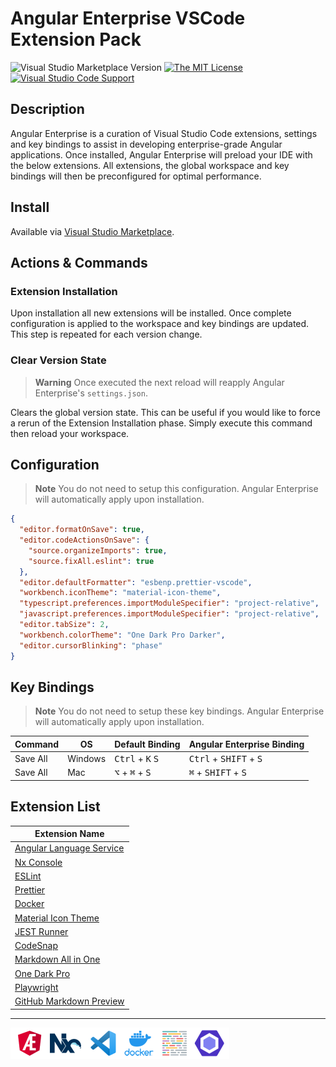 # Angular Enterprise VSCode Extension Pack

![Visual Studio Marketplace Version](https://img.shields.io/visual-studio-marketplace/v/philipgriffin.angular-enterprise?color=green&style=flat-square)
[![The MIT License](https://img.shields.io/badge/license-MIT-orange.svg?color=blue&style=flat-square)](http://opensource.org/licenses/MIT)
[![Visual Studio Code Support](https://img.shields.io/badge/Visual%20Studio%20Code-%5E1.69.1-blue?style=flat-square&logo=visualstudiocode)](https://code.visualstudio.com)

## Description

Angular Enterprise is a curation of Visual Studio Code extensions, settings and key bindings to assist in developing enterprise-grade Angular applications. Once installed, Angular Enterprise will preload your IDE with the below extensions. All extensions, the global workspace and key bindings will then be preconfigured for optimal performance.

## Install

Available via [Visual Studio Marketplace](https://marketplace.visualstudio.com/items?itemName=philipgriffin.angular-enterprise&ssr=false#overview).

## Actions & Commands

### Extension Installation

Upon installation all new extensions will be installed. Once complete configuration is applied to the workspace and key bindings are updated. This step is repeated for each version change.

### Clear Version State

> **Warning**
> Once executed the next reload will reapply Angular Enterprise's `settings.json`.

Clears the global version state. This can be useful if you would like to force a rerun of the Extension Installation phase. Simply execute this command then reload your workspace.

## Configuration

> **Note**
> You do not need to setup this configuration. Angular Enterprise will automatically apply upon installation.

```json
{
  "editor.formatOnSave": true,
  "editor.codeActionsOnSave": {
    "source.organizeImports": true,
    "source.fixAll.eslint": true
  },
  "editor.defaultFormatter": "esbenp.prettier-vscode",
  "workbench.iconTheme": "material-icon-theme",
  "typescript.preferences.importModuleSpecifier": "project-relative",
  "javascript.preferences.importModuleSpecifier": "project-relative",
  "editor.tabSize": 2,
  "workbench.colorTheme": "One Dark Pro Darker",
  "editor.cursorBlinking": "phase"
}
```

## Key Bindings

> **Note**
> You do not need to setup these key bindings. Angular Enterprise will automatically apply upon installation.

| Command  | OS      | Default Binding                             | Angular Enterprise Binding                        |
| -------- | ------- | ------------------------------------------- | ------------------------------------------------- |
| Save All | Windows | <kbd>Ctrl</kbd> + <kbd>K</kbd> <kbd>S</kbd> | <kbd>Ctrl</kbd> + <kbd>SHIFT</kbd> + <kbd>S</kbd> |
| Save All | Mac     | <kbd>⌥</kbd> + <kbd>⌘</kbd> + <kbd>S</kbd>  | <kbd>⌘</kbd> + <kbd>SHIFT</kbd> + <kbd>S</kbd>    |

## Extension List

| Extension Name                                                                                                 |
| -------------------------------------------------------------------------------------------------------------- |
| [Angular Language Service](https://marketplace.visualstudio.com/items?itemName=Angular.ng-template)            |
| [Nx Console](https://marketplace.visualstudio.com/items?itemName=nrwl.angular-console)                         |
| [ESLint](https://marketplace.visualstudio.com/items?itemName=dbaeumer.vscode-eslint)                           |
| [Prettier](https://marketplace.visualstudio.com/items?itemName=esbenp.prettier-vscode)                         |
| [Docker](https://marketplace.visualstudio.com/items?itemName=ms-azuretools.vscode-docker)                      |
| [Material Icon Theme](https://marketplace.visualstudio.com/items?itemName=PKief.material-icon-theme)           |
| [JEST Runner](https://marketplace.visualstudio.com/items?itemName=firsttris.vscode-jest-runner)                |
| [CodeSnap](https://marketplace.visualstudio.com/items?itemName=adpyke.codesnap)                                |
| [Markdown All in One](https://marketplace.visualstudio.com/items?itemName=yzhang.markdown-all-in-one)          |
| [One Dark Pro](https://marketplace.visualstudio.com/items?itemName=zhuangtongfa.Material-theme)                |
| [Playwright](https://marketplace.visualstudio.com/items?itemName=ms-playwright.playwright)                     |
| [GitHub Markdown Preview](https://marketplace.visualstudio.com/items?itemName=bierner.github-markdown-preview) |

---

<img src='./logo-banner.png' width="350">
